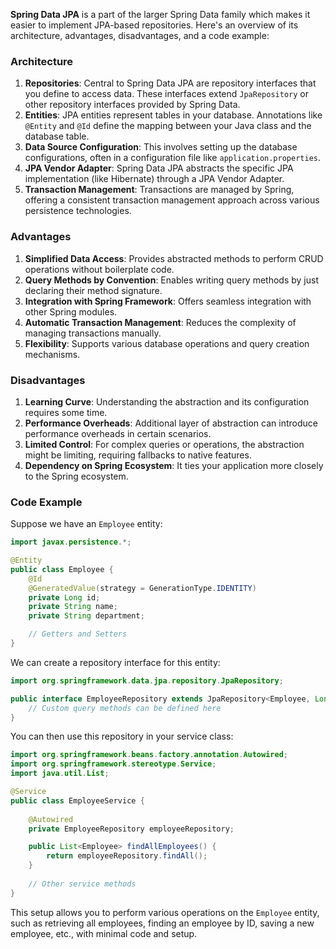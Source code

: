 **Spring Data JPA** is a part of the larger Spring Data family which makes it easier to implement JPA-based repositories. Here's an overview of its architecture, advantages, disadvantages, and a code example:

### Architecture
1. **Repositories**: Central to Spring Data JPA are repository interfaces that you define to access data. These interfaces extend `JpaRepository` or other repository interfaces provided by Spring Data.
2. **Entities**: JPA entities represent tables in your database. Annotations like `@Entity` and `@Id` define the mapping between your Java class and the database table.
3. **Data Source Configuration**: This involves setting up the database configurations, often in a configuration file like `application.properties`.
4. **JPA Vendor Adapter**: Spring Data JPA abstracts the specific JPA implementation (like Hibernate) through a JPA Vendor Adapter.
5. **Transaction Management**: Transactions are managed by Spring, offering a consistent transaction management approach across various persistence technologies.

### Advantages
1. **Simplified Data Access**: Provides abstracted methods to perform CRUD operations without boilerplate code.
2. **Query Methods by Convention**: Enables writing query methods by just declaring their method signature.
3. **Integration with Spring Framework**: Offers seamless integration with other Spring modules.
4. **Automatic Transaction Management**: Reduces the complexity of managing transactions manually.
5. **Flexibility**: Supports various database operations and query creation mechanisms.

### Disadvantages
1. **Learning Curve**: Understanding the abstraction and its configuration requires some time.
2. **Performance Overheads**: Additional layer of abstraction can introduce performance overheads in certain scenarios.
3. **Limited Control**: For complex queries or operations, the abstraction might be limiting, requiring fallbacks to native features.
4. **Dependency on Spring Ecosystem**: It ties your application more closely to the Spring ecosystem.

### Code Example

Suppose we have an `Employee` entity:

```java
import javax.persistence.*;

@Entity
public class Employee {
    @Id
    @GeneratedValue(strategy = GenerationType.IDENTITY)
    private Long id;
    private String name;
    private String department;

    // Getters and Setters
}
```

We can create a repository interface for this entity:

```java
import org.springframework.data.jpa.repository.JpaRepository;

public interface EmployeeRepository extends JpaRepository<Employee, Long> {
    // Custom query methods can be defined here
}
```

You can then use this repository in your service class:

```java
import org.springframework.beans.factory.annotation.Autowired;
import org.springframework.stereotype.Service;
import java.util.List;

@Service
public class EmployeeService {
    
    @Autowired
    private EmployeeRepository employeeRepository;

    public List<Employee> findAllEmployees() {
        return employeeRepository.findAll();
    }
    
    // Other service methods
}
```

This setup allows you to perform various operations on the `Employee` entity, such as retrieving all employees, finding an employee by ID, saving a new employee, etc., with minimal code and setup.

